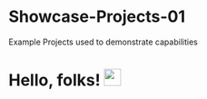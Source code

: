 # Showcase-Projects-01
Example Projects used to demonstrate capabilities
# Hello, folks! <img src="https://raw.githubusercontent.com/MartinHeinz/MartinHeinz/master/wave.gif" width="30px">
